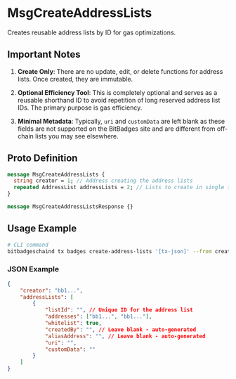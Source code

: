 # MsgCreateAddressLists

Creates reusable address lists by ID for gas optimizations.

## Important Notes

1. **Create Only**: There are no update, edit, or delete functions for address lists. Once created, they are immutable.

2. **Optional Efficiency Tool**: This is completely optional and serves as a reusable shorthand ID to avoid repetition of long reserved address list IDs. The primary purpose is gas efficiency.

3. **Minimal Metadata**: Typically, `uri` and `customData` are left blank as these fields are not supported on the BitBadges site and are different from off-chain lists you may see elsewhere.

## Proto Definition

```protobuf
message MsgCreateAddressLists {
  string creator = 1; // Address creating the address lists
  repeated AddressList addressLists = 2; // Lists to create in single transaction
}

message MsgCreateAddressListsResponse {}
```

## Usage Example

```bash
# CLI command
bitbadgeschaind tx badges create-address-lists '[tx-json]' --from creator-key
```

### JSON Example

```json
{
    "creator": "bb1...",
    "addressLists": [
        {
            "listId": "", // Unique ID for the address list
            "addresses": ["bb1...", "bb1..."],
            "whitelist": true,
            "createdBy": "", // Leave blank - auto-generated
            "aliasAddress": "", // Leave blank - auto-generated
            "uri": "",
            "customData": ""
        }
    ]
}
```
